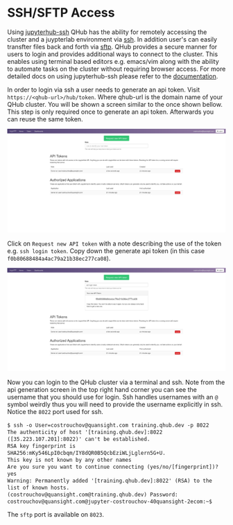 # SSH/SFTP Access

Using [jupyterhub-ssh](https://github.com/yuvipanda/jupyterhub-ssh)
QHub has the ability for remotely accessing the cluster and a
juypterlab environment via
[ssh](https://en.wikipedia.org/wiki/Secure_Shell). In addition user's
can easily transfter files back and forth via
[sftp](https://en.wikipedia.org/wiki/SSH_File_Transfer_Protocol). QHub
provides a secure manner for users to login and provides additional
ways to connect to the cluster. This enables using terminal based
editors e.g. emacs/vim along with the ability to automate tasks on the
cluster without requiring browser access. For more detailed docs on
using jupyterhub-ssh please refer to the
[documentation](https://jupyterhub-ssh.readthedocs.io/en/latest/index.html).

In order to login via ssh a user needs to generate an api token. Visit
`https://<qhub-url>/hub/token`. Where qhub-url is the domain name of
your QHub cluster. You will be shown a screen similar to the once
shown bellow. This step is only required once to generate an api
token. Afterwards you can reuse the same token.

![qhub api token](../images/qhub_api_token.png)

Click on `Request new API token` with a note describing the use of the
token e.g. `ssh login token`. Copy down the generate api token (in
this case ` f0b80688484a4ac79a21b38ec277ca08 `).

![qhub api token generated](../images/qhub_api_token_generated.png)

Now you can login to the QHub cluster via a terminal and ssh. Note
from the api generation screen in the top right hand corner you can
see the username that you should use for login. Ssh handles usernames
with an `@` symbol weirdly thus you will need to provide the username
explicitly in ssh. Notice the `8022` port used for ssh.

```
$ ssh -o User=costrouchov@quansight.com training.qhub.dev -p 8022 
The authenticity of host '[training.qhub.dev]:8022 ([35.223.107.201]:8022)' can't be established.
RSA key fingerprint is SHA256:mKy546LpI0cbqm/IY8dQR0B5QcbEziWLjLglern5G+U.
This key is not known by any other names
Are you sure you want to continue connecting (yes/no/[fingerprint])? yes
Warning: Permanently added '[training.qhub.dev]:8022' (RSA) to the list of known hosts.
(costrouchov@quansight.com@training.qhub.dev) Password:
costrouchov@quansight.com@jupyter-costrouchov-40quansight-2ecom:~$ 
```

The `sftp` port is available on `8023`.
